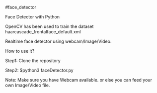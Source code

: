 #face_detector

Face Detector with Python

OpenCV has been used to train the dataset haarcascade_frontalface_default.xml

Realtime face detector using webcam/Image/Video.

How to use it?

Step1: Clone the repository

Step2: $python3 faceDetector.py

Note: Make sure you have Webcam available. or else you can feed your own Image/Video file.